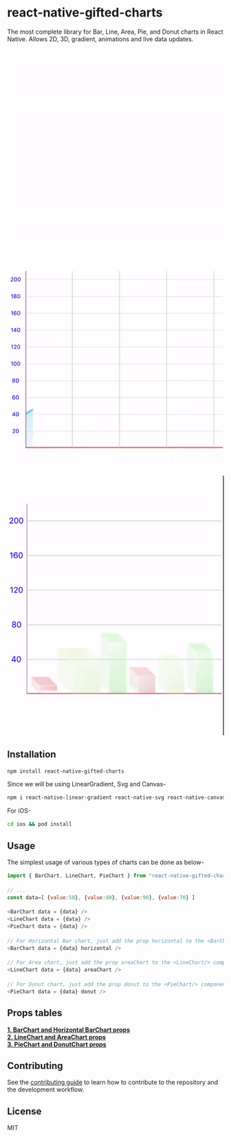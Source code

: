 # react-native-gifted-charts

The most complete library for Bar, Line, Area, Pie, and Donut charts in React Native. Allows 2D, 3D, gradient, animations and live data updates.

![alt text](/demos/line.gif)
![alt text](/demos/area.gif)
![alt text](/demos/movingBars.gif)

## Installation

```sh
npm install react-native-gifted-charts
```

Since we will be using LinearGradient, Svg and Canvas-

```sh
npm i react-native-linear-gradient react-native-svg react-native-canvas react-native-webview
```

For iOS-

```sh
cd ios && pod install
```

## Usage

The simplest usage of various types of charts can be done as below-

```js
import { BarChart, LineChart, PieChart } from "react-native-gifted-charts";

// ...
const data=[ {value:50}, {value:80}, {value:90}, {value:70} ]

<BarChart data = {data} />
<LineChart data = {data} />
<PieChart data = {data} />

// For Horizontal Bar chart, just add the prop horizontal to the <BarChart/> component
<BarChart data = {data} horizontal />

// For Area chart, just add the prop areaChart to the <LineChart/> component
<LineChart data = {data} areaChart />

// For Donut chart, just add the prop donut to the <PieChart/> component
<PieChart data = {data} donut />
```

## Props tables

**[1. BarChart and Horizontal BarChart props](docs/BarChart/BarChartProps.md)** \
**[2. LineChart and AreaChart props](docs/LineChart/LineChartProps.md)** \
**[3. PieChart and DonutChart props](docs/PieChart/PieChartProps.md)**

## Contributing

See the [contributing guide](CONTRIBUTING.md) to learn how to contribute to the repository and the development workflow.

## License

MIT
